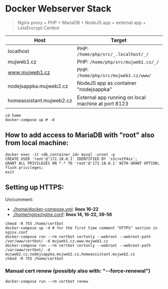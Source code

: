 # Docker Webserver Stack
> Nginx proxy + PHP + MariaDB + NodeJS app + external app + LetsEncrypt Certbot

Host | Target
--- | ---
localhost | PHP: `/home/php/src/_.localhost/_/`
mujweb1.cz | PHP: `/home/php/src/mujweb1.cz/_/`
www.mujweb1.cz | PHP: `/home/php/src/mujweb1.cz/www/`
nodejsappka.mujweb2.cz | NodeJS app as container "nodejsappka"
homeassistant.mujweb2.cz | External app running on local machine at port 8123
```
cd home
docker-compose up # -d
```

## How to add access to MariaDB with "root" also from local machine:
```
docker exec -it <db_container_id> mysql -uroot -p
CREATE USER 'root'@'172.18.0.1' IDENTIFIED BY 's3cretP4ss';
GRANT ALL PRIVILEGES ON *.* TO 'root'@'172.18.0.1' WITH GRANT OPTION;
flush privileges;
exit
```

## Setting up HTTPS:
Un/comment:
- [./home/docker-compose.yml](./home/docker-compose.yml): **lines 16-22**
- [./home/nginx/nginx.conf](./home/nginx/nginx.conf): **lines 14, 16-22, 39-56**
```
chmod -R 755 /home/certbot
docker-compose up -d # for the first time comment "HTTPS" section in nginx.conf
docker-compose run --rm certbot certonly --webroot --webroot-path /var/www/certbot/ -d mujweb1.cz,www.mujweb1.cz
docker-compose run --rm certbot certonly --webroot --webroot-path /var/www/certbot/ -d mujweb2.cz,nodejsappka.mujweb2.cz,homeassistant.mujweb2.cz
chmod -R 755 /home/certbot
```

### Manual cert renew (possibly also with: "--force-renewal")
```
docker-compose run --rm certbot renew
```
